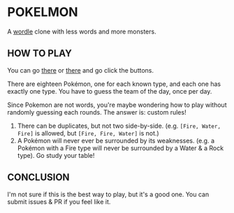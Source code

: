# POKELMON
A [wordle](https://www.powerlanguage.co.uk/wordle/) clone with less words and more monsters.

## HOW TO PLAY
You can go [there](https://pokelmon.herokuapp.com) or [there](http://pokelmon.lkyuusei.fr) and go click the buttons.

There are eighteen Pokémon, one for each known type, and each one has exactly one type. You have to guess the team of the day, once per day.

Since Pokemon are not words, you're maybe wondering how to play without randomly guessing each rounds. The answer is: custom rules!

1. There can be duplicates, but not two side-by-side. (e.g. `[Fire, Water, Fire]` is allowed, but `[Fire, Fire, Water]` is not.)
2. A Pokémon will never ever be surrounded by its weaknesses. (e.g. a Pokémon with a Fire type will never be surrounded by a Water & a Rock type). Go study your table!

## CONCLUSION
I'm not sure if this is the best way to play, but it's a good one.
You can submit issues & PR if you feel like it.

